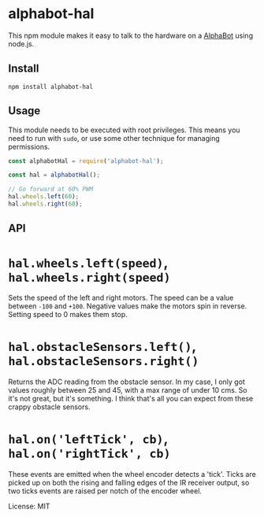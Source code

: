 alphabot-hal
===

This npm module makes it easy to talk to the hardware on a [AlphaBot](http://www.waveshare.com/wiki/AlphaBot) using node.js.

Install
---
```
npm install alphabot-hal
```

Usage
---
This module needs to be executed with root privileges. This means you need to run with `sudo`, or use some other technique for managing permissions.

```javascript
const alphabotHal = require('alphabot-hal');

const hal = alphabotHal();

// Go forward at 60% PWM
hal.wheels.left(60);
hal.wheels.right(60);
```

API
---
# `hal.wheels.left(speed)`, `hal.wheels.right(speed)`

Sets the speed of the left and right motors. The speed can be a value between `-100` and `+100`. Negative values make the motors spin in reverse. Setting speed to 0 makes them stop.

# `hal.obstacleSensors.left()`, `hal.obstacleSensors.right()`

Returns the ADC reading from the obstacle sensor. In my case, I only got values roughly between 25 and 45, with a max range of under 10 cms. So it's not great, but it's something. I think that's all you can expect from these crappy obstacle sensors.

# `hal.on('leftTick', cb)`, `hal.on('rightTick', cb)`

These events are emitted when the wheel encoder detects a 'tick'. Ticks are picked up on both the rising and falling edges of the IR receiver output, so two ticks events are raised per notch of the encoder wheel.

License: MIT
